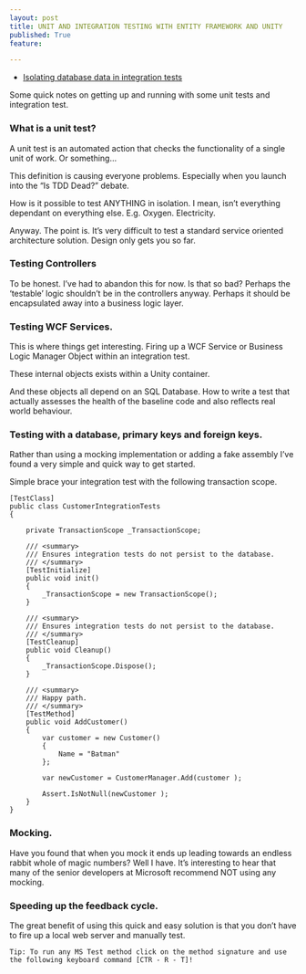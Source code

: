 ```yaml
---
layout: post
title: UNIT AND INTEGRATION TESTING WITH ENTITY FRAMEWORK AND UNITY
published: True
feature: 

---
```


*   [Isolating database data in integration tests](http://lostechies.com/jimmybogard/2012/10/18/isolating-database-data-in-integration-tests/)

Some quick notes on getting up and running with some unit tests and integration test.

### What is a unit test?

A unit test is an automated action that checks the functionality of a single unit of work. Or something…

This definition is causing everyone problems. Especially when you launch into the “Is TDD Dead?” debate.

How is it possible to test ANYTHING in isolation. I mean, isn’t everything dependant on everything else. E.g. Oxygen. Electricity.

Anyway. The point is. It’s very difficult to test a standard service oriented architecture solution. Design only gets you so far.

### Testing Controllers

To be honest. I’ve had to abandon this for now. Is that so bad? Perhaps the ‘testable’ logic shouldn’t be in the controllers anyway. Perhaps it should be encapsulated away into a business logic layer.

### Testing WCF Services.

This is where things get interesting. Firing up a WCF Service or Business Logic Manager Object within an integration test.

These internal objects exists within a Unity container.

And these objects all depend on an SQL Database. How to write a test that actually assesses the health of the baseline code and also reflects real world behaviour.

### Testing with a database, primary keys and foreign keys.

Rather than using a mocking implementation or adding a fake assembly I’ve found a very simple and quick way to get started.

Simple brace your integration test with the following transaction scope.

    [TestClass]
    public class CustomerIntegrationTests
    {

        private TransactionScope _TransactionScope;

        /// <summary>
        /// Ensures integration tests do not persist to the database.
        /// </summary>
        [TestInitialize]
        public void init()
        {
            _TransactionScope = new TransactionScope();
        }

        /// <summary>
        /// Ensures integration tests do not persist to the database.
        /// </summary>
        [TestCleanup]
        public void Cleanup()
        {
            _TransactionScope.Dispose();
        }

        /// <summary>
        /// Happy path.
        /// </summary>
        [TestMethod]
        public void AddCustomer()
        {
            var customer = new Customer()
            {
                Name = "Batman"
            };

            var newCustomer = CustomerManager.Add(customer );

            Assert.IsNotNull(newCustomer );
        }
    }

### Mocking.

Have you found that when you mock it ends up leading towards an endless rabbit whole of magic numbers? Well I have. It’s interesting to hear that many of the senior developers at Microsoft recommend NOT using any mocking.

### Speeding up the feedback cycle.

The great benefit of using this quick and easy solution is that you don’t have to fire up a local web server and manually test.

    Tip: To run any MS Test method click on the method signature and use the following keyboard command [CTR - R - T]!